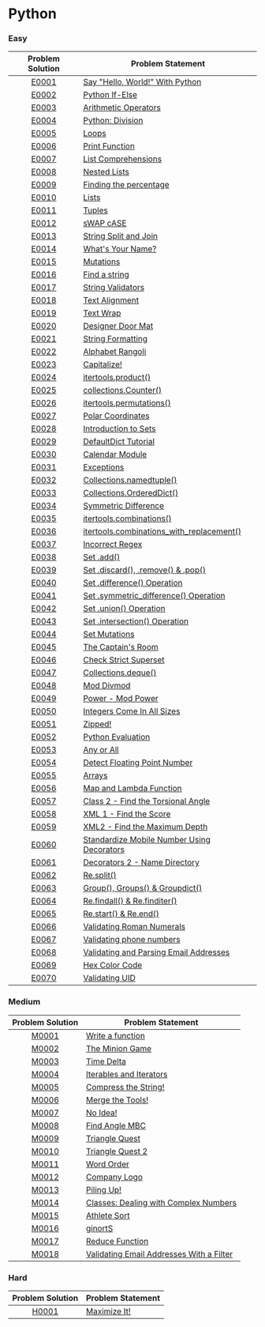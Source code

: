 # Python

### Easy

|Problem Solution|Problem Statement|
|:--------------:|-----------------|
|[E0001]|[Say "Hello, World!" With Python]|
|[E0002]|[Python If-Else]|
|[E0003]|[Arithmetic Operators]|
|[E0004]|[Python: Division]|
|[E0005]|[Loops]|
|[E0006]|[Print Function]|
|[E0007]|[List Comprehensions]|
|[E0008]|[Nested Lists]|
|[E0009]|[Finding the percentage]|
|[E0010]|[Lists]|
|[E0011]|[Tuples]|
|[E0012]|[sWAP cASE]|
|[E0013]|[String Split and Join]|
|[E0014]|[What's Your Name?]|
|[E0015]|[Mutations]|
|[E0016]|[Find a string]|
|[E0017]|[String Validators]|
|[E0018]|[Text Alignment]|
|[E0019]|[Text Wrap]|
|[E0020]|[Designer Door Mat]|
|[E0021]|[String Formatting]|
|[E0022]|[Alphabet Rangoli]|
|[E0023]|[Capitalize!]|
|[E0024]|[itertools.product()]|
|[E0025]|[collections.Counter()]|
|[E0026]|[itertools.permutations()]|
|[E0027]|[Polar Coordinates]|
|[E0028]|[Introduction to Sets]|
|[E0029]|[DefaultDict Tutorial]|
|[E0030]|[Calendar Module]|
|[E0031]|[Exceptions]|
|[E0032]|[Collections.namedtuple()]|
|[E0033]|[Collections.OrderedDict()]|
|[E0034]|[Symmetric Difference]|
|[E0035]|[itertools.combinations()]|
|[E0036]|[itertools.combinations_with_replacement()]|
|[E0037]|[Incorrect Regex]|
|[E0038]|[Set .add()]|
|[E0039]|[Set .discard(), .remove() & .pop()]|
|[E0040]|[Set .difference() Operation]|
|[E0041]|[Set .symmetric_difference() Operation]|
|[E0042]|[Set .union() Operation]|
|[E0043]|[Set .intersection() Operation]|
|[E0044]|[Set Mutations]|
|[E0045]|[The Captain's Room]|
|[E0046]|[Check Strict Superset]|
|[E0047]|[Collections.deque()]|
|[E0048]|[Mod Divmod]|
|[E0049]|[Power - Mod Power]|
|[E0050]|[Integers Come In All Sizes]|
|[E0051]|[Zipped!]|
|[E0052]|[Python Evaluation]|
|[E0053]|[Any or All]|
|[E0054]|[Detect Floating Point Number]|
|[E0055]|[Arrays]|
|[E0056]|[Map and Lambda Function]|
|[E0057]|[Class 2 - Find the Torsional Angle]|
|[E0058]|[XML 1 - Find the Score]|
|[E0059]|[XML2 - Find the Maximum Depth]|
|[E0060]|[Standardize Mobile Number Using Decorators]|
|[E0061]|[Decorators 2 - Name Directory]|
|[E0062]|[Re.split()]|
|[E0063]|[Group(), Groups() & Groupdict()]|
|[E0064]|[Re.findall() & Re.finditer()]|
|[E0065]|[Re.start() & Re.end()]|
|[E0066]|[Validating Roman Numerals]|
|[E0067]|[Validating phone numbers]|
|[E0068]|[Validating and Parsing Email Addresses]|
|[E0069]|[Hex Color Code]|
|[E0070]|[Validating UID]|

### Medium

|Problem Solution|Problem Statement|
|:--------------:|-----------------|
|[M0001]|[Write a function]|
|[M0002]|[The Minion Game]|
|[M0003]|[Time Delta]|
|[M0004]|[Iterables and Iterators]|
|[M0005]|[Compress the String!]|
|[M0006]|[Merge the Tools!]|
|[M0007]|[No Idea!]|
|[M0008]|[Find Angle MBC]|
|[M0009]|[Triangle Quest]|
|[M0010]|[Triangle Quest 2]|
|[M0011]|[Word Order]|
|[M0012]|[Company Logo]|
|[M0013]|[Piling Up!]|
|[M0014]|[Classes: Dealing with Complex Numbers]|
|[M0015]|[Athlete Sort]|
|[M0016]|[ginortS]|
|[M0017]|[Reduce Function]|
|[M0018]|[Validating Email Addresses With a Filter]|

### Hard

|Problem Solution|Problem Statement|
|:--------------:|-----------------|
|[H0001]|[Maximize It!]|

[//]: # (Easy)

[E0001]: Easy/E0001.py
[Say "Hello, World!" With Python]: https://www.hackerrank.com/challenges/py-hello-world/problem

[E0002]: Easy/E0002.py
[Python If-Else]: https://www.hackerrank.com/challenges/py-if-else/problem

[E0003]: Easy/E0003.py
[Arithmetic Operators]: https://www.hackerrank.com/challenges/python-arithmetic-operators/problem

[E0004]: Easy/E0004.py
[Python: Division]: https://www.hackerrank.com/challenges/python-division/problem

[E0005]: Easy/E0005.py
[Loops]: https://www.hackerrank.com/challenges/python-loops/problem

[E0006]: Easy/E0006.py
[Print Function]: https://www.hackerrank.com/challenges/python-print/problem

[E0007]: Easy/E0007.py
[List Comprehensions]: https://www.hackerrank.com/challenges/list-comprehensions/problem

[E0008]: Easy/E0008.py
[Nested Lists]: https://www.hackerrank.com/challenges/nested-list/problem

[E0009]: Easy/E0009.py
[Finding the percentage]: https://www.hackerrank.com/challenges/finding-the-percentage/problem

[E0010]: Easy/E0010.py
[Lists]: https://www.hackerrank.com/challenges/python-lists/problem

[E0011]: Easy/E0011.py
[Tuples]: https://www.hackerrank.com/challenges/python-tuples/problem

[E0012]: Easy/E0012.py
[sWAP cASE]: https://www.hackerrank.com/challenges/swap-case/problem

[E0013]: Easy/E0013.py
[String Split and Join]: https://www.hackerrank.com/challenges/python-string-split-and-join/problem

[E0014]: Easy/E0014.py
[What's Your Name?]: https://www.hackerrank.com/challenges/whats-your-name/problem

[E0015]: Easy/E0015.py
[Mutations]: https://www.hackerrank.com/challenges/python-mutations/problem

[E0016]: Easy/E0016.py
[Find a string]: https://www.hackerrank.com/challenges/find-a-string/problem

[E0017]: Easy/E0017.py
[String Validators]: https://www.hackerrank.com/challenges/string-validators/problem

[E0018]: Easy/E0018.py
[Text Alignment]: https://www.hackerrank.com/challenges/text-alignment/problem

[E0019]: Easy/E0019.py
[Text Wrap]: https://www.hackerrank.com/challenges/text-wrap/problem

[E0020]: Easy/E0020.py
[Designer Door Mat]: https://www.hackerrank.com/challenges/designer-door-mat/problem

[E0021]: Easy/E0021.py
[String Formatting]: https://www.hackerrank.com/challenges/python-string-formatting/problem

[E0022]: Easy/E0022.py
[Alphabet Rangoli]: https://www.hackerrank.com/challenges/alphabet-rangoli/problem

[E0023]: Easy/E0023.py
[Capitalize!]: https://www.hackerrank.com/challenges/capitalize/problem

[E0024]: Easy/E0024.py
[itertools.product()]: https://www.hackerrank.com/challenges/itertools-product/problem

[E0025]: Easy/E0025.py
[collections.Counter()]: https://www.hackerrank.com/challenges/collections-counter/problem

[E0026]: Easy/E0026.py
[itertools.permutations()]: https://www.hackerrank.com/challenges/itertools-permutations/problem

[E0027]: Easy/E0027.py
[Polar Coordinates]: https://www.hackerrank.com/challenges/polar-coordinates/problem

[E0028]: Easy/E0028.py
[Introduction to Sets]: https://www.hackerrank.com/challenges/py-introduction-to-sets/problem

[E0029]: Easy/E0029.py
[DefaultDict Tutorial]: https://www.hackerrank.com/challenges/defaultdict-tutorial/problem

[E0030]: Easy/E0030.py
[Calendar Module]: https://www.hackerrank.com/challenges/calendar-module/problem

[E0031]: Easy/E0031.py
[Exceptions]: https://www.hackerrank.com/challenges/exceptions/problem

[E0032]: Easy/E0032.py
[Collections.namedtuple()]: https://www.hackerrank.com/challenges/py-collections-namedtuple/problem

[E0033]: Easy/E0033.py
[Collections.OrderedDict()]: https://www.hackerrank.com/challenges/py-collections-ordereddict/problem

[E0034]: Easy/E0034.py
[Symmetric Difference]: https://www.hackerrank.com/challenges/symmetric-difference/problem

[E0035]: Easy/E0035.py
[itertools.combinations()]: https://www.hackerrank.com/challenges/itertools-combinations/problem

[E0036]: Easy/E0036.py
[itertools.combinations_with_replacement()]: https://www.hackerrank.com/challenges/itertools-combinations-with-replacement/problem

[E0037]: Easy/E0037.py
[Incorrect Regex]: https://www.hackerrank.com/challenges/incorrect-regex/problem

[E0038]: Easy/E0038.py
[Set .add()]: https://www.hackerrank.com/challenges/py-set-add/problem

[E0039]: Easy/E0039.py
[Set .discard(), .remove() & .pop()]: https://www.hackerrank.com/challenges/py-set-discard-remove-pop/problem

[E0040]: Easy/E0040.py
[Set .difference() Operation]: https://www.hackerrank.com/challenges/py-set-difference-operation/problem

[E0041]: Easy/E0041.py
[Set .symmetric_difference() Operation]: https://www.hackerrank.com/challenges/py-set-symmetric-difference-operation/problem

[E0042]: Easy/E0042.py
[Set .union() Operation]: https://www.hackerrank.com/challenges/py-set-union/problem

[E0043]: Easy/E0043.py
[Set .intersection() Operation]: https://www.hackerrank.com/challenges/py-set-intersection-operation/problem

[E0044]: Easy/E0044.py
[Set Mutations]: https://www.hackerrank.com/challenges/py-set-mutations/problem

[E0045]: Easy/E0045.py
[The Captain's Room]: https://www.hackerrank.com/challenges/py-the-captains-room/problem

[E0046]: Easy/E0046.py
[Check Strict Superset]: https://www.hackerrank.com/challenges/py-check-strict-superset/problem

[E0047]: Easy/E0047.py
[Collections.deque()]: https://www.hackerrank.com/challenges/py-collections-deque/problem

[E0048]: Easy/E0048.py
[Mod Divmod]: https://www.hackerrank.com/challenges/python-mod-divmod/problem

[E0049]: Easy/E0049.py
[Power - Mod Power]: https://www.hackerrank.com/challenges/python-power-mod-power/problem

[E0050]: Easy/E0050.py
[Integers Come In All Sizes]: https://www.hackerrank.com/challenges/python-integers-come-in-all-sizes/problem

[E0051]: Easy/E0051.py
[Zipped!]: https://www.hackerrank.com/challenges/zipped/problem

[E0052]: Easy/E0052.py
[Python Evaluation]: https://www.hackerrank.com/challenges/python-eval/problem

[E0053]: Easy/E0053.py
[Any or All]: https://www.hackerrank.com/challenges/any-or-all/problem

[E0054]: Easy/E0054.py
[Detect Floating Point Number]: https://www.hackerrank.com/challenges/introduction-to-regex/problem

[E0055]: Easy/E0055.py
[Arrays]: https://www.hackerrank.com/challenges/np-arrays/problem

[E0056]: Easy/E0056.py
[Map and Lambda Function]: https://www.hackerrank.com/challenges/map-and-lambda-expression/problem

[E0057]: Easy/E0057.py
[Class 2 - Find the Torsional Angle]: https://www.hackerrank.com/challenges/class-2-find-the-torsional-angle/problem

[E0058]: Easy/E0058.py
[XML 1 - Find the Score]: https://www.hackerrank.com/challenges/xml-1-find-the-score/problem

[E0059]: Easy/E0059.py
[XML2 - Find the Maximum Depth]: https://www.hackerrank.com/challenges/xml2-find-the-maximum-depth/problem

[E0060]: Easy/E0060.py
[Standardize Mobile Number Using Decorators]: https://www.hackerrank.com/challenges/standardize-mobile-number-using-decorators/problem

[E0061]: Easy/E0061.py
[Decorators 2 - Name Directory]: https://www.hackerrank.com/challenges/decorators-2-name-directory/problem

[E0062]: Easy/E0062.py
[Re.split()]: https://www.hackerrank.com/challenges/re-split/problem

[E0063]: Easy/E0063.py
[Group(), Groups() & Groupdict()]: https://www.hackerrank.com/challenges/re-group-groups/problem

[E0064]: Easy/E0064.py
[Re.findall() & Re.finditer()]: https://www.hackerrank.com/challenges/re-findall-re-finditer/problem

[E0065]: Easy/E0065.py
[Re.start() & Re.end()]: https://www.hackerrank.com/challenges/re-start-re-end/problem

[E0066]: Easy/E0066.py
[Validating Roman Numerals]: https://www.hackerrank.com/challenges/validate-a-roman-number/problem

[E0067]: Easy/E0067.py
[Validating phone numbers]: https://www.hackerrank.com/challenges/validating-the-phone-number/problem

[E0068]: Easy/E0068.py
[Validating and Parsing Email Addresses]: https://www.hackerrank.com/challenges/validating-named-email-addresses/problem

[E0069]: Easy/E0069.py
[Hex Color Code]: https://www.hackerrank.com/challenges/hex-color-code/problem

[E0070]: Easy/E0070.py
[Validating UID]: https://www.hackerrank.com/challenges/validating-uid/problem

[//]: # (Medium)

[M0001]: Medium/M0001.py
[Write a function]: https://www.hackerrank.com/challenges/write-a-function/problem

[M0002]: Medium/M0002.py
[The Minion Game]: https://www.hackerrank.com/challenges/the-minion-game/problem

[M0003]: Medium/M0003.py
[Time Delta]: https://www.hackerrank.com/challenges/python-time-delta/problem

[M0004]: Medium/M0004.py
[Iterables and Iterators]: https://www.hackerrank.com/challenges/iterables-and-iterators/problem

[M0005]: Medium/M0005.py
[Compress the String!]: https://www.hackerrank.com/challenges/compress-the-string/problem

[M0006]: Medium/M0006.py
[Merge the Tools!]: https://www.hackerrank.com/challenges/merge-the-tools/problem

[M0007]: Medium/M0007.py
[No Idea!]: https://www.hackerrank.com/challenges/no-idea/problem

[M0008]: Medium/M0008.py
[Find Angle MBC]: https://www.hackerrank.com/challenges/find-angle/problem

[M0009]: Medium/M0009.py
[Triangle Quest]: https://www.hackerrank.com/challenges/python-quest-1/problem

[M0010]: Medium/M0010.py
[Triangle Quest 2]: https://www.hackerrank.com/challenges/triangle-quest-2/problem

[M0011]: Medium/M0011.py
[Word Order]: https://www.hackerrank.com/challenges/word-order/problem

[M0012]: Medium/M0012.py
[Company Logo]: https://www.hackerrank.com/challenges/most-commons/problem

[M0013]: Medium/M0013.py
[Piling Up!]: https://www.hackerrank.com/challenges/piling-up/problem

[M0014]: Medium/M0014.py
[Classes: Dealing with Complex Numbers]: https://www.hackerrank.com/challenges/class-1-dealing-with-complex-numbers/problem

[M0015]: Medium/M0015.py
[Athlete Sort]: https://www.hackerrank.com/challenges/python-sort-sort/problem

[M0016]: Medium/M0016.py
[ginortS]: https://www.hackerrank.com/challenges/ginorts/problem

[M0017]: Medium/M0017.py
[Reduce Function]: https://www.hackerrank.com/challenges/reduce-function/problem

[M0018]: Medium/M0018.py
[Validating Email Addresses With a Filter]: https://www.hackerrank.com/challenges/validate-list-of-email-address-with-filter/problem

[//]: # (Hard)

[H0001]: Hard/H0001.py
[Maximize It!]: https://www.hackerrank.com/challenges/maximize-it/problem

[//]: # (EOF)